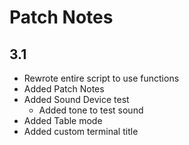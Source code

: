 # Patch Notes
## 3.1
+ Rewrote entire script to use functions
+ Added Patch Notes
+ Added Sound Device test
    + Added tone to test sound
+ Added Table mode
+ Added custom terminal title